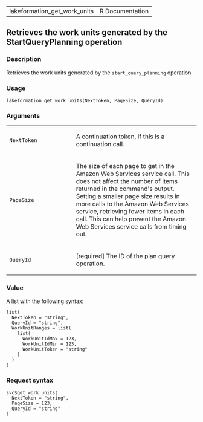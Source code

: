 <table style="width: 100%;">
<tbody>
<tr class="odd">
<td>lakeformation_get_work_units</td>
<td style="text-align: right;">R Documentation</td>
</tr>
</tbody>
</table>

## Retrieves the work units generated by the StartQueryPlanning operation

### Description

Retrieves the work units generated by the `start_query_planning`
operation.

### Usage

    lakeformation_get_work_units(NextToken, PageSize, QueryId)

### Arguments

<table>
<colgroup>
<col style="width: 35%" />
<col style="width: 65%" />
</colgroup>
<tbody>
<tr class="odd">
<td><code
id="lakeformation_get_work_units_:_NextToken">NextToken</code></td>
<td><p>A continuation token, if this is a continuation call.</p></td>
</tr>
<tr class="even">
<td><code
id="lakeformation_get_work_units_:_PageSize">PageSize</code></td>
<td><p>The size of each page to get in the Amazon Web Services service
call. This does not affect the number of items returned in the command's
output. Setting a smaller page size results in more calls to the Amazon
Web Services service, retrieving fewer items in each call. This can help
prevent the Amazon Web Services service calls from timing out.</p></td>
</tr>
<tr class="odd">
<td><code
id="lakeformation_get_work_units_:_QueryId">QueryId</code></td>
<td><p>[required] The ID of the plan query operation.</p></td>
</tr>
</tbody>
</table>

### Value

A list with the following syntax:

    list(
      NextToken = "string",
      QueryId = "string",
      WorkUnitRanges = list(
        list(
          WorkUnitIdMax = 123,
          WorkUnitIdMin = 123,
          WorkUnitToken = "string"
        )
      )
    )

### Request syntax

    svc$get_work_units(
      NextToken = "string",
      PageSize = 123,
      QueryId = "string"
    )
